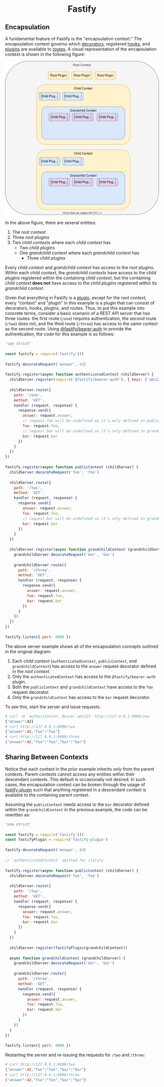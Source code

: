 <h1 align="center">Fastify</h1>

## Encapsulation
<a id="encapsulation"></a>

A fundamental feature of Fastify is the "encapsulation context." The
encapsulation context governs which [decorators](./Decorators.md), registered
[hooks](./Hooks.md), and [plugins](./Plugins.md) are available to
[routes](./Routes.md). A visual representation of the encapsulation context
is shown in the following figure:

![Figure 1](../resources/encapsulation_context.svg)

In the above figure, there are several entities:

1. The _root context_
2. Three _root plugins_
3. Two _child contexts_ where each _child context_ has
    * Two _child plugins_
    * One _grandchild context_ where each _grandchild context_ has
        - Three _child plugins_

Every _child context_ and _grandchild context_ has access to the _root plugins_.
Within each _child context_, the _grandchild contexts_ have access to the
_child plugins_ registered within the containing _child context_, but the
containing _child context_ **does not** have access to the _child plugins_
registered within its _grandchild context_.

Given that everything in Fastify is a [plugin](./Plugins.md), except for the
_root context_, every "context" and "plugin" in this example is a plugin
that can consist of decorators, hooks, plugins, and routes. Thus, to put
this example into concrete terms, consider a basic scenario of a REST API
server that has three routes: the first route (`/one`) requires authentication,
the second route (`/two`) does not, and the third route (`/three`) has
access to the same context as the second route. Using
[@fastify/bearer-auth][bearer] to provide the authentication, the code for this
example is as follows:

```js
'use strict'

const fastify = require('fastify')()

fastify.decorateRequest('answer', 42)

fastify.register(async function authenticatedContext (childServer) {
  childServer.register(require('@fastify/bearer-auth'), { keys: ['abc123'] })

  childServer.route({
    path: '/one',
    method: 'GET',
    handler (request, response) {
      response.send({
        answer: request.answer,
        // request.foo will be undefined as it's only defined in publicContext
        foo: request.foo,
        // request.bar will be undefined as it's only defined in grandchildContext
        bar: request.bar
      })
    }
  })
})

fastify.register(async function publicContext (childServer) {
  childServer.decorateRequest('foo', 'foo')

  childServer.route({
    path: '/two',
    method: 'GET',
    handler (request, response) {
      response.send({
        answer: request.answer,
        foo: request.foo,
        // request.bar will be undefined as it's only defined in grandchildContext
        bar: request.bar
      })
    }
  })

  childServer.register(async function grandchildContext (grandchildServer) {
    grandchildServer.decorateRequest('bar', 'bar')

    grandchildServer.route({
      path: '/three',
      method: 'GET',
      handler (request, response) {
        response.send({
          answer: request.answer,
          foo: request.foo,
          bar: request.bar
        })
      }
    })
  })
})

fastify.listen({ port: 8000 })
```

The above server example shows all of the encapsulation concepts outlined in the
original diagram:

1. Each _child context_ (`authenticatedContext`, `publicContext`, and
`grandchildContext`) has access to the `answer` request decorator defined in
the _root context_.
2. Only the `authenticatedContext` has access to the `@fastify/bearer-auth`
plugin.
3. Both the `publicContext` and `grandchildContext` have access to the `foo`
request decorator.
4. Only the `grandchildContext` has access to the `bar` request decorator.

To see this, start the server and issue requests:

```sh
# curl -H 'authorization: Bearer abc123' http://127.0.0.1:8000/one
{"answer":42}
# curl http://127.0.0.1:8000/two
{"answer":42,"foo":"foo"}
# curl http://127.0.0.1:8000/three
{"answer":42,"foo":"foo","bar":"bar"}
```

[bearer]: https://github.com/fastify/fastify-bearer-auth

## Sharing Between Contexts
<a id="shared-context"></a>

Notice that each context in the prior example inherits _only_ from the parent
contexts. Parent contexts cannot access any entities within their descendant
contexts. This default is occasionally not desired. In such cases, the
encapsulation context can be broken through the usage of
[fastify-plugin][fastify-plugin] such that anything registered in a descendant
context is available to the containing parent context.

Assuming the `publicContext` needs access to the `bar` decorator defined
within the `grandchildContext` in the previous example, the code can be
rewritten as:

```js
'use strict'

const fastify = require('fastify')()
const fastifyPlugin = require('fastify-plugin')

fastify.decorateRequest('answer', 42)

// `authenticatedContext` omitted for clarity

fastify.register(async function publicContext (childServer) {
  childServer.decorateRequest('foo', 'foo')

  childServer.route({
    path: '/two',
    method: 'GET',
    handler (request, response) {
      response.send({
        answer: request.answer,
        foo: request.foo,
        bar: request.bar
      })
    }
  })

  childServer.register(fastifyPlugin(grandchildContext))

  async function grandchildContext (grandchildServer) {
    grandchildServer.decorateRequest('bar', 'bar')

    grandchildServer.route({
      path: '/three',
      method: 'GET',
      handler (request, response) {
        response.send({
          answer: request.answer,
          foo: request.foo,
          bar: request.bar
        })
      }
    })
  }
})

fastify.listen({ port: 8000 })
```

Restarting the server and re-issuing the requests for `/two` and `/three`:

```sh
# curl http://127.0.0.1:8000/two
{"answer":42,"foo":"foo","bar":"bar"}
# curl http://127.0.0.1:8000/three
{"answer":42,"foo":"foo","bar":"bar"}
```

[fastify-plugin]: https://github.com/fastify/fastify-plugin
